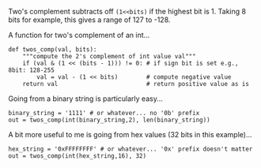 Two's complement subtracts off <code>(1&lt;&lt;bits)</code> if the highest bit is 1.  Taking 8 bits for example, this gives a range of 127 to -128.

A function for two's complement of an int...

    def twos_comp(val, bits):
        """compute the 2's complement of int value val"""
        if (val & (1 << (bits - 1))) != 0: # if sign bit is set e.g., 8bit: 128-255
            val = val - (1 << bits)        # compute negative value
        return val                         # return positive value as is

Going from a binary string is particularly easy...

    binary_string = '1111' # or whatever... no '0b' prefix
    out = twos_comp(int(binary_string,2), len(binary_string))

A bit more useful to me is going from hex values (32 bits in this example)...

    hex_string = '0xFFFFFFFF' # or whatever... '0x' prefix doesn't matter
    out = twos_comp(int(hex_string,16), 32)